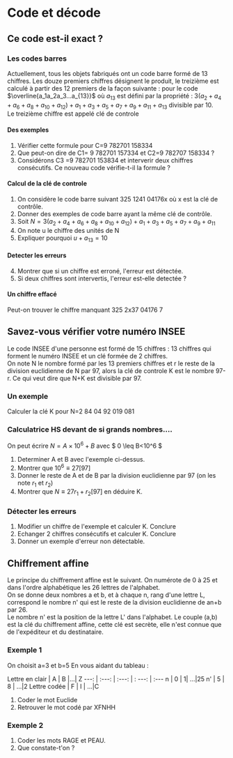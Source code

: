 # Code et décode 

## Ce code est-il exact ?
### Les codes barres 

Actuellement, tous les objets fabriqués ont un code barre formé de 13 chiffres. Les douze premiers chiffres désignent le produit, le treizième est calculé à partir des 12 premiers de la façon suivante : 
pour le code $\overline{a_1a_2a_3...a_{13}}$ où $a_{13}$ est défini par la propriété : $3(a_2+a_4+a_6+a_8+a_{10}+a_{12})+a_1+a_3+a_5+a_7+a_9+a_{11}+a_{13}$ divisible par 10.<br>
Le treizième chiffre est appelé clé de controle
#### Des exemples 
1. Vérifier cette formule pour C=9 782701 158334
2. Que peut-on dire de C1= 9 782701 157334 et C2=9 782707 158334 ?
3. Considérons C3 =9 782701 153834 et interverir deux chiffres consécutifs. Ce nouveau code vérifie-t-il la formule ? 

#### Calcul de la clé de controle

1. On considère le code barre suivant 325 1241 04176x où x est la clé de contrôle. 
2. Donner des exemples de code barre ayant la même clé de contrôle. 
3. Soit $N=3(a_2+a_4+a_6+a_8+a_{10}+a_{12})+a_1+a_3+a_5+a_7+a_9+a_{11}$
  1. On note u le chiffre des unités de N
  2. Expliquer pourquoi $u+a_{13}=10$
#### Detecter les erreurs
4. Montrer que si un chiffre est erroné, l'erreur est détectée.
5. Si deux chiffres sont intervertis, l'erreur est-elle detectée ?

#### Un chiffre effacé

Peut-on trouver le chiffre manquant 325 2x37 04176 7


## Savez-vous vérifier votre numéro INSEE

Le code INSEE d'une personne est formé de 15 chiffres : 13 chiffres qui forment le numéro INSEE et un clé formée de 2 chiffres. <br>
On note N le nombre formé par les 13 premiers chiffres et r le reste de la division euclidienne de N par 97, alors la clé de controle K est le nombre 97-r. Ce qui veut dire que N+K est divisible par 97.
### Un exemple 
Calculer la clé K pour N=2 84 04 92 019 081

### Calculatrice HS devant de si grands nombres....
On peut écrire $N=A\times 10^6 + B$ avec $ 0 \leq B<10^6 $
1. Determiner A et B avec l'exemple ci-dessus.
2. Montrer que $10^6 \equiv 27[97]$ 
3. Donner le reste de A et de B par la division euclidienne par 97 (on les note $r_1$ et $r_2$)
4. Montrer que $N \equiv 27r_1+r_2[97]$ en déduire K. 

### Détecter les erreurs 
1. Modifier un chiffre de l'exemple et calculer K. Conclure
2. Echanger 2 chiffres consécutifs et calculer K. Conclure 
3. Donner un exemple d'erreur non détectable. 

## Chiffrement affine

Le principe du chiffrement affine est le suivant. On numérote de 0 à 25 et dans l'ordre alphabétique les 26 lettres de l'alphabet. <br>
On se donne deux nombres a et b, et à chaque n, rang d'une lettre L, correspond le nombre n' qui est le reste de la division euclidienne de an+b par 26. <br>
Le nombre n' est la position de la lettre L' dans l'alphabet. 
Le couple (a,b) est la clé du chiffrement affine, cette clé est secrète, elle n'est connue que de l'expéditeur et du destinataire. 
### Exemple 1
On choisit a=3 et b=5
En vous aidant du tableau :<br>

Lettre en clair | A | B |...| Z
 ---: | :---: | :---: | : ---: | :--- 
n | 0 | 1| ...|25 
n' | 5 | 8 | ...|2
Lettre codée | F | I | ...|C

1. Coder le mot Euclide 
2. Retrouver le mot codé par XFNHH

### Exemple 2
1. Coder les mots RAGE et PEAU. 
2. Que constate-t'on ? 



